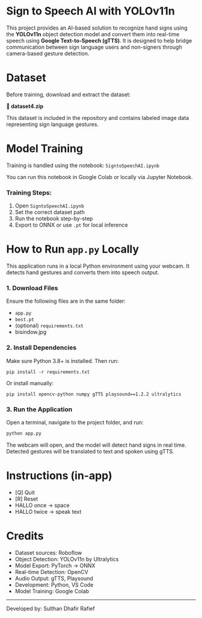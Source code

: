 # Sign to Speech AI with YOLOv11n

This project provides an AI-based solution to recognize hand signs using the **YOLOv11n** object detection model and convert them into real-time speech using **Google Text-to-Speech (gTTS)**. It is designed to help bridge communication between sign language users and non-signers through camera-based gesture detection.

# Dataset

Before training, download and extract the dataset:

**📁 dataset4.zip**

This dataset is included in the repository and contains labeled image data representing sign language gestures.


# Model Training

Training is handled using the notebook: `SigntoSpeechAI.ipynb`

You can run this notebook in Google Colab or locally via Jupyter Notebook.

### Training Steps:
1. Open `SigntoSpeechAI.ipynb`
2. Set the correct dataset path
3. Run the notebook step-by-step
5. Export to ONNX or use `.pt` for local inference

# How to Run `app.py` Locally

This application runs in a local Python environment using your webcam. It detects hand gestures and converts them into speech output.

### 1. Download Files

Ensure the following files are in the same folder:
- `app.py`
- `best.pt`
- (optional) `requirements.txt`
- bisindow.jpg

### 2. Install Dependencies

Make sure Python 3.8+ is installed. Then run:

```
pip install -r requirements.txt
```

Or install manually:

```
pip install opencv-python numpy gTTS playsound==1.2.2 ultralytics
```

### 3. Run the Application
Open a terminal, navigate to the project folder, and run:

```bash
python app.py
```
The webcam will open, and the model will detect hand signs in real time. Detected gestures will be translated to text and spoken using gTTS.

# Instructions (in-app)
- [Q] Quit
- [R] Reset
- HALLO once → space
- HALLO twice → speak text

# Credits
- Dataset sources: Roboflow
- Object Detection: YOLOv11n by Ultralytics
- Model Export: PyTorch → ONNX
- Real-time Detection: OpenCV
- Audio Output: gTTS, Playsound
- Development: Python, VS Code
- Model Training: Google Colab

---
Developed by: Sulthan Dhafir Rafief
